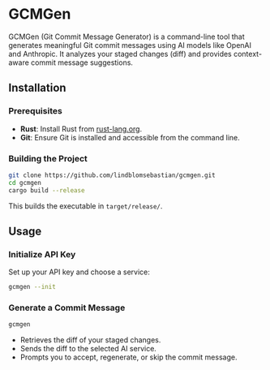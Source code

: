 # GCMGen

GCMGen (Git Commit Message Generator) is a command-line tool that generates meaningful Git commit messages using AI models like OpenAI and Anthropic. It analyzes your staged changes (diff) and provides context-aware commit message suggestions.

## Installation

### Prerequisites

- **Rust**: Install Rust from [rust-lang.org](https://www.rust-lang.org/tools/install).
- **Git**: Ensure Git is installed and accessible from the command line.

### Building the Project

```sh
git clone https://github.com/lindblomsebastian/gcmgen.git
cd gcmgen
cargo build --release
```

This builds the executable in `target/release/`.

## Usage

### Initialize API Key

Set up your API key and choose a service:

```sh
gcmgen --init
```

### Generate a Commit Message

```sh
gcmgen
```

- Retrieves the diff of your staged changes.
- Sends the diff to the selected AI service.
- Prompts you to accept, regenerate, or skip the commit message.